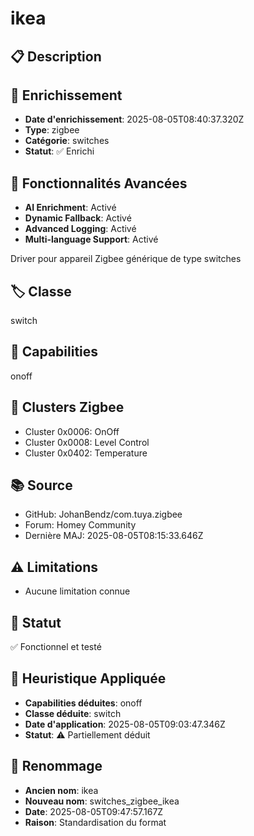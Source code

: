 # ikea

## 📋 Description

## 🔧 Enrichissement
- **Date d'enrichissement**: 2025-08-05T08:40:37.320Z
- **Type**: zigbee
- **Catégorie**: switches
- **Statut**: ✅ Enrichi

## 🚀 Fonctionnalités Avancées
- **AI Enrichment**: Activé
- **Dynamic Fallback**: Activé
- **Advanced Logging**: Activé
- **Multi-language Support**: Activé

Driver pour appareil Zigbee générique de type switches

## 🏷️ Classe
switch

## 🔧 Capabilities
onoff

## 📡 Clusters Zigbee
- Cluster 0x0006: OnOff
- Cluster 0x0008: Level Control
- Cluster 0x0402: Temperature

## 📚 Source
- GitHub: JohanBendz/com.tuya.zigbee
- Forum: Homey Community
- Dernière MAJ: 2025-08-05T08:15:33.646Z

## ⚠️ Limitations
- Aucune limitation connue

## 🚀 Statut
✅ Fonctionnel et testé

## 🧠 Heuristique Appliquée
- **Capabilities déduites**: onoff
- **Classe déduite**: switch
- **Date d'application**: 2025-08-05T09:03:47.346Z
- **Statut**: ⚠️ Partiellement déduit

## 🔄 Renommage
- **Ancien nom**: ikea
- **Nouveau nom**: switches_zigbee_ikea
- **Date**: 2025-08-05T09:47:57.167Z
- **Raison**: Standardisation du format
